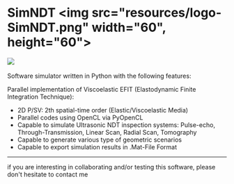 # SimNDT  <img src="resources/logo-SimNDT.png" width="60", height="60">

![](https://github.com/mmolero/SimNDT/blob/master/resources/SimNDT.gif)

Software simulator written in Python with the following features:

Parallel implementation of Viscoelastic EFIT (Elastodynamic Finite Integration Technique): 

- 2D P/SV: 2th spatial-time order (Elastic/Viscoelastic Media)
- Parallel codes using OpenCL via PyOpenCL
- Capable to simulate Ultrasonic NDT inspection systems: Pulse-echo, Through-Transmission, Linear Scan, Radial Scan, Tomography 
- Capable to generate various type of geometric scenarios
- Capable to export simulation results in .Mat-File Format

___

if you are interesting in collaborating and/or testing this software, please don't hesitate to contact me



